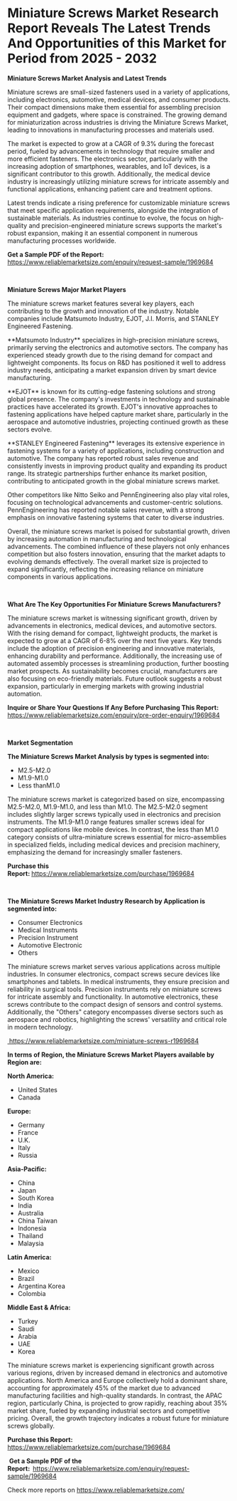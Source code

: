 <p><h1>Miniature Screws Market Research Report Reveals The Latest Trends And Opportunities of this Market for Period from 2025 - 2032</h1></p><p><strong>Miniature Screws Market Analysis and Latest Trends</strong></p>
<p><p>Miniature screws are small-sized fasteners used in a variety of applications, including electronics, automotive, medical devices, and consumer products. Their compact dimensions make them essential for assembling precision equipment and gadgets, where space is constrained. The growing demand for miniaturization across industries is driving the Miniature Screws Market, leading to innovations in manufacturing processes and materials used.</p><p>The market is expected to grow at a CAGR of 9.3% during the forecast period, fueled by advancements in technology that require smaller and more efficient fasteners. The electronics sector, particularly with the increasing adoption of smartphones, wearables, and IoT devices, is a significant contributor to this growth. Additionally, the medical device industry is increasingly utilizing miniature screws for intricate assembly and functional applications, enhancing patient care and treatment options.</p><p>Latest trends indicate a rising preference for customizable miniature screws that meet specific application requirements, alongside the integration of sustainable materials. As industries continue to evolve, the focus on high-quality and precision-engineered miniature screws supports the market's robust expansion, making it an essential component in numerous manufacturing processes worldwide.</p></p>
<p><strong>Get a Sample PDF of the Report:&nbsp;</strong> <a href="https://www.reliablemarketsize.com/enquiry/request-sample/1969684?utm_campaign=3226&utm_medium=2&utm_source=Github&utm_content=ia&utm_term=10042025&utm_id=miniature-screws">https://www.reliablemarketsize.com/enquiry/request-sample/1969684</a></p>
<p>&nbsp;</p>
<p><strong>Miniature Screws Major Market Players</strong></p>
<p><p>The miniature screws market features several key players, each contributing to the growth and innovation of the industry. Notable companies include Matsumoto Industry, EJOT, J.I. Morris, and STANLEY Engineered Fastening.</p><p>**Matsumoto Industry** specializes in high-precision miniature screws, primarily serving the electronics and automotive sectors. The company has experienced steady growth due to the rising demand for compact and lightweight components. Its focus on R&D has positioned it well to address industry needs, anticipating a market expansion driven by smart device manufacturing.</p><p>**EJOT** is known for its cutting-edge fastening solutions and strong global presence. The company's investments in technology and sustainable practices have accelerated its growth. EJOT's innovative approaches to fastening applications have helped capture market share, particularly in the aerospace and automotive industries, projecting continued growth as these sectors evolve.</p><p>**STANLEY Engineered Fastening** leverages its extensive experience in fastening systems for a variety of applications, including construction and automotive. The company has reported robust sales revenue and consistently invests in improving product quality and expanding its product range. Its strategic partnerships further enhance its market position, contributing to anticipated growth in the global miniature screws market.</p><p>Other competitors like Nitto Seiko and PennEngineering also play vital roles, focusing on technological advancements and customer-centric solutions. PennEngineering has reported notable sales revenue, with a strong emphasis on innovative fastening systems that cater to diverse industries.</p><p>Overall, the miniature screws market is poised for substantial growth, driven by increasing automation in manufacturing and technological advancements. The combined influence of these players not only enhances competition but also fosters innovation, ensuring that the market adapts to evolving demands effectively. The overall market size is projected to expand significantly, reflecting the increasing reliance on miniature components in various applications.</p></p>
<p>&nbsp;</p>
<p><strong>What Are The Key Opportunities For Miniature Screws Manufacturers?</strong></p>
<p><p>The miniature screws market is witnessing significant growth, driven by advancements in electronics, medical devices, and automotive sectors. With the rising demand for compact, lightweight products, the market is expected to grow at a CAGR of 6-8% over the next five years. Key trends include the adoption of precision engineering and innovative materials, enhancing durability and performance. Additionally, the increasing use of automated assembly processes is streamlining production, further boosting market prospects. As sustainability becomes crucial, manufacturers are also focusing on eco-friendly materials. Future outlook suggests a robust expansion, particularly in emerging markets with growing industrial automation.</p></p>
<p><strong>Inquire or Share Your Questions If Any Before Purchasing This Report:</strong> <a href="https://www.reliablemarketsize.com/enquiry/pre-order-enquiry/1969684?utm_campaign=3226&utm_medium=2&utm_source=Github&utm_content=ia&utm_term=10042025&utm_id=miniature-screws">https://www.reliablemarketsize.com/enquiry/pre-order-enquiry/1969684</a></p>
<p>&nbsp;</p>
<p><strong>Market Segmentation</strong></p>
<p><strong>The Miniature Screws Market Analysis by types is segmented into:</strong></p>
<p><ul><li>M2.5-M2.0</li><li>M1.9-M1.0</li><li>Less thanM1.0</li></ul></p>
<p><p>The miniature screws market is categorized based on size, encompassing M2.5-M2.0, M1.9-M1.0, and less than M1.0. The M2.5-M2.0 segment includes slightly larger screws typically used in electronics and precision instruments. The M1.9-M1.0 range features smaller screws ideal for compact applications like mobile devices. In contrast, the less than M1.0 category consists of ultra-miniature screws essential for micro-assemblies in specialized fields, including medical devices and precision machinery, emphasizing the demand for increasingly smaller fasteners.</p></p>
<p><strong>Purchase this Report:&nbsp;</strong><a href="https://www.reliablemarketsize.com/purchase/1969684?utm_campaign=3226&utm_medium=2&utm_source=Github&utm_content=ia&utm_term=10042025&utm_id=miniature-screws">https://www.reliablemarketsize.com/purchase/1969684</a></p>
<p>&nbsp;</p>
<p><strong>The Miniature Screws Market Industry Research by Application is segmented into:</strong></p>
<p><ul><li>Consumer Electronics</li><li>Medical Instruments</li><li>Precision Instrument</li><li>Automotive Electronic</li><li>Others</li></ul></p>
<p><p>The miniature screws market serves various applications across multiple industries. In consumer electronics, compact screws secure devices like smartphones and tablets. In medical instruments, they ensure precision and reliability in surgical tools. Precision instruments rely on miniature screws for intricate assembly and functionality. In automotive electronics, these screws contribute to the compact design of sensors and control systems. Additionally, the "Others" category encompasses diverse sectors such as aerospace and robotics, highlighting the screws' versatility and critical role in modern technology.</p></p>
<p><a href="https://www.reliablemarketsize.com/miniature-screws-r1969684?utm_campaign=3226&utm_medium=2&utm_source=Github&utm_content=ia&utm_term=10042025&utm_id=miniature-screws">&nbsp;https://www.reliablemarketsize.com/miniature-screws-r1969684</a></p>
<p><strong>In terms of Region, the Miniature Screws Market Players available by Region are:</strong></p>
<p>
    <p> <strong> North America: </strong>
        <ul>
            <li>United States</li>
            <li>Canada</li>
        </ul>
        </p> 
    <p> <strong> Europe: </strong>
        <ul>
            <li>Germany</li>
            <li>France</li>
            <li>U.K.</li>
            <li>Italy</li>
            <li>Russia</li>
        </ul>
        </p> 
    <p> <strong> Asia-Pacific: </strong>
        <ul>
            <li>China</li>
            <li>Japan</li>
            <li>South Korea</li>
            <li>India</li>
            <li>Australia</li>
            <li>China Taiwan</li>
            <li>Indonesia</li>
            <li>Thailand</li>
            <li>Malaysia</li>
        </ul>
        </p> 
    <p> <strong> Latin America: </strong>
        <ul>
            <li>Mexico</li>
            <li>Brazil</li>
            <li>Argentina Korea</li>
            <li>Colombia</li>
        </ul>
        </p> 
    <p> <strong> Middle East & Africa: </strong>
        <ul>
            <li>Turkey</li>
            <li>Saudi</li>
            <li>Arabia</li>
            <li>UAE</li>
            <li>Korea</li>
        </ul>
    </p>
    </p>
<p><p>The miniature screws market is experiencing significant growth across various regions, driven by increased demand in electronics and automotive applications. North America and Europe collectively hold a dominant share, accounting for approximately 45% of the market due to advanced manufacturing facilities and high-quality standards. In contrast, the APAC region, particularly China, is projected to grow rapidly, reaching about 35% market share, fueled by expanding industrial sectors and competitive pricing. Overall, the growth trajectory indicates a robust future for miniature screws globally.</p></p>
<p><strong>Purchase this Report: </strong><a href="https://www.reliablemarketsize.com/purchase/1969684?utm_campaign=3226&utm_medium=2&utm_source=Github&utm_content=ia&utm_term=10042025&utm_id=miniature-screws">https://www.reliablemarketsize.com/purchase/1969684</a></p>
<p>&nbsp;<strong>Get a Sample PDF of the Report:&nbsp;&nbsp;</strong><a href="https://www.reliablemarketsize.com/enquiry/request-sample/1969684?utm_campaign=3226&utm_medium=2&utm_source=Github&utm_content=ia&utm_term=10042025&utm_id=miniature-screws">https://www.reliablemarketsize.com/enquiry/request-sample/1969684</a></p>
<p><strong></strong></p>
<p>Check more reports on <a href="https://www.reliablemarketsize.com/?utm_campaign=3226&utm_medium=2&utm_source=Github&utm_content=ia&utm_term=10042025&utm_id=miniature-screws">https://www.reliablemarketsize.com/</a></p>